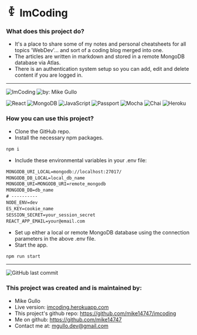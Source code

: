 # <img src="client/public/images/imcoding_logo4.png" width="30" height="30" alt="ImCoding" title="ImCoding" /> ImCoding

### What does this project do?

-   It's a place to share some of my notes and personal cheatsheets for all topics 'WebDev'... and sort of a coding blog merged into one.
-   The articles are written in markdown and stored in a remote MongoDB database via Atlas.
-   There is an authentication system setup so you can add, edit and delete content if you are logged in.

---

![ImCoding](https://img.shields.io/badge/ImCoding-gray.svg?style=flat-square "ImCoding")
![by: Mike Gullo](https://img.shields.io/badge/by:-Mike%20Gullo-214fc6.svg?style=flat-square&labelColor=coral "by: Mike Gullo")

![React](https://img.shields.io/badge/React-20232A?style=flat-square&logo=react&logoColor=61DAFB "React")
![MongoDB](https://img.shields.io/badge/MongoDB-4EA94B?style=flat-square&logo=mongodb&logoColor=white "MongoDB")
![JavaScript](https://img.shields.io/badge/JavaScript-F7DF1E?style=flat-square&logo=javascript&logoColor=black "JavaScript")
![Passport](https://img.shields.io/badge/Passport-000000?style=flat-square&logo=passport&logoColor=34E27A "Passport")
![Mocha](https://img.shields.io/badge/Mocha-8D6748?style=flat-square&logo=mocha&logoColor=ffffff "Mocha")
![Chai](https://img.shields.io/badge/Chai-A30701?style=flat-square&logo=chai&logoColor=ffffff "Chai")
![Heroku](https://img.shields.io/badge/Heroku-430098?style=flat-square&logo=heroku&logoColor=ffffff "Heroku")
<!--
![]( "")
-->


### How you can use this project?

-   Clone the GitHub repo.
-   Install the necessary npm packages.

```bash
npm i
```

-   Include these environmental variables in your .env file:

```txt
MONGODB_URI_LOCAL=mongodb://localhost:27017/
MONGODB_DB_LOCAL=local_db_name
MONGODB_URI=MONGODB_URI=remote_mongodb
MONGODB_DB=db_name
# ----------
NODE_ENV=dev
ES_KEY=cookie_name
SESSION_SECRET=your_session_secret
REACT_APP_EMAIL=your@email.com
```

-   Set up either a local or remote MongoDB database using the connection parameters in the above .env file.
-   Start the app.

```bash
npm run start
```

---

![GitHub last commit](https://img.shields.io/github/last-commit/mike14747/imcoding?style=for-the-badge)

### This project was created and is maintained by:

-   Mike Gullo
-   Live version: [imcoding.herokuapp.com](https://imcoding.herokuapp.com/)
-   This project's github repo: https://github.com/mike14747/imcoding
-   Me on github: https://github.com/mike14747
-   Contact me at: mgullo.dev@gmail.com
